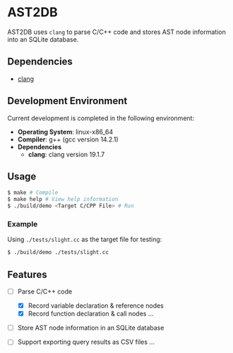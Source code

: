# AST2DB

AST2DB uses `clang` to parse C/C++ code and stores AST node information into an SQLite database.

## Dependencies
- [clang](https://clang.llvm.org/)

## Development Environment

Current development is completed in the following environment:
- **Operating System**: linux-x86_64
- **Compiler**: g++ (gcc version 14.2.1)
- **Dependencies**
  - **clang**: clang version 19.1.7

## Usage
```bash
$ make # Compile
$ make help # View help information
$ ./build/demo <Target C/CPP File> # Run
```

### Example
Using `./tests/slight.cc` as the target file for testing:
```bash
$ ./build/demo ./tests/slight.cc
```

## Features
- [ ] Parse C/C++ code
  - [x] Record variable declaration & reference nodes
  - [x] Record function declaration & call nodes
  ...
- [ ] Store AST node information in an SQLite database
- [ ] Support exporting query results as CSV files
...

